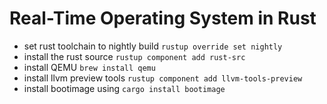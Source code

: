 # Real-Time Operating System in Rust

- set rust toolchain to nightly build `rustup override set nightly`
- install the rust source `rustup component add rust-src`
- install QEMU `brew install qemu`
- install llvm preview tools `rustup component add llvm-tools-preview`
- install bootimage using `cargo install bootimage`
